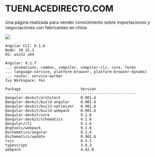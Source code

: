 # TUENLACEDIRECTO.COM

Una página realizada para vender conocimiento sobre importaciones y negociaciones con fabricantes en china

![](https://i.imgur.com/TNDC11k.png)



```text
Angular CLI: 9.1.6
Node: 10.15.3
OS: win32 x64

Angular: 9.1.7
... animations, common, compiler, compiler-cli, core, forms
... language-service, platform-browser, platform-browser-dynamic
... router, service-worker
Ivy Workspace: Yes

Package                           Version
-----------------------------------------------------------
@angular-devkit/architect         0.901.6
@angular-devkit/build-angular     0.901.6
@angular-devkit/build-optimizer   0.901.6
@angular-devkit/build-webpack     0.901.6
@angular-devkit/core              9.1.6
@angular-devkit/schematics        9.1.6
@angular/cli                      9.1.6
@ngtools/webpack                  9.1.6
@schematics/angular               9.1.6
@schematics/update                0.901.6
rxjs                              6.5.5
typescript                        3.8.3
webpack                           4.42.0

```
